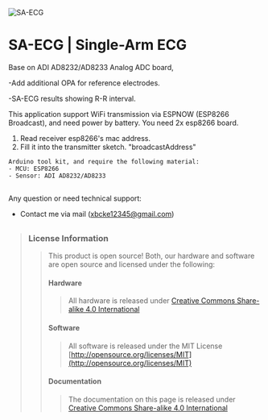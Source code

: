 ![*SA-ECG*](https://github.com/Mic-Tsai/Sensor_ECG_PPG_MAX86150_Patch/blob/main/res/Sensor_ECG_PPG_MAX86150_Patch-1.png)
# SA-ECG | Single-Arm ECG

Base on ADI AD8232/AD8233 Analog ADC board, 


 -Add additional OPA for reference electrodes.

 -SA-ECG results showing R-R interval.


This application support WiFi transmission via ESPNOW (ESP8266 Broadcast), and need power by battery. You need 2x esp8266 board.

1) Read receiver esp8266's mac address.
2) Fill it into the transmitter sketch. "broadcastAddress"




```
Arduino tool kit, and require the following material:
- MCU: ESP8266 
- Sensor: ADI AD8232/AD8233
```

## 

Any question or need technical support:

* Contact me via mail (xbcke12345@gmail.com)

## 


>### License Information
>>This product is open source! Both, our hardware and software are open source and licensed under the following:
>>#### Hardware
>>>All hardware is released under [Creative Commons Share-alike 4.0 International](http://creativecommons.org/licenses/by-sa/4.0/)
>>#### Software 
>>>All software is released under the MIT License [http://opensource.org/licenses/MIT](http://opensource.org/licenses/MIT)
>>#### Documentation
>>>The documentation on this page is released under [Creative Commons Share-alike 4.0 International](http://creativecommons.org/licenses/by-sa/4.0/)
